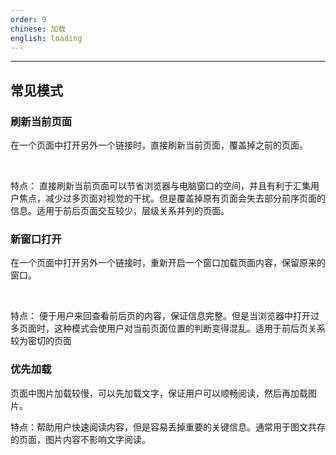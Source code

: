```yaml
---
order: 9
chinese: 加载
english: loading
---
```


---

## 常见模式

### 刷新当前页面
在一个页面中打开另外一个链接时，直接刷新当前页面，覆盖掉之前的页面。

<br>

特点：
直接刷新当前页面可以节省浏览器与电脑窗口的空间，并且有利于汇集用户焦点，减少过多页面对视觉的干扰。但是覆盖掉原有页面会失去部分前序页面的信息。适用于前后页面交互较少，层级关系并列的页面。

### 新窗口打开
在一个页面中打开另外一个链接时，重新开启一个窗口加载页面内容，保留原来的窗口。

<br>

特点：
便于用户来回查看前后页的内容，保证信息完整。但是当浏览器中打开过多页面时，这种模式会使用户对当前页面位置的判断变得混乱。适用于前后页关系较为密切的页面

### 优先加载
页面中图片加载较慢，可以先加载文字，保证用户可以顺畅阅读，然后再加载图片。
<br>

特点：帮助用户快速阅读内容，但是容易丢掉重要的关键信息。通常用于图文共存的页面，图片内容不影响文字阅读。


